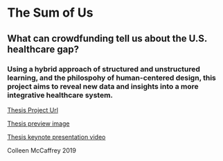 # The Sum of Us

## What can crowdfunding tell us about the U.S. healthcare gap?

### Using a hybrid approach of structured and unstructured learning, and the philospohy of human-centered design, this project aims to reveal new data and insights into a more integrative healthcare system. 

[Thesis Project Url](https://colmccaffrey.github.io/thesis)  

[Thesis preview image](https://colmccaffrey.github.io/thesis/preview.png)  

[Thesis keynote presentation video](https://github.com/colmccaffrey/thesis/blob/master/src/documentation/demo.mov)  

Colleen McCaffrey 2019
